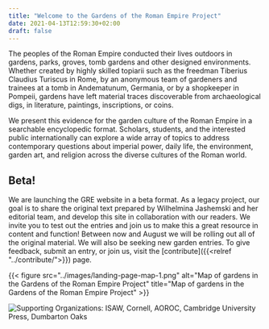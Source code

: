 ```yaml
---
title: "Welcome to the Gardens of the Roman Empire Project"
date: 2021-04-13T12:59:30+02:00
draft: false
---
```


The peoples of the Roman Empire conducted their lives outdoors in gardens, parks, groves, tomb gardens and other designed environments. Whether created by highly skilled topiarii such as the freedman Tiberius Claudius Turiscus in Rome, by an anonymous team of gardeners and trainees at a tomb in Andematunum, Germania, or by a shopkeeper in Pompeii, gardens have left material traces discoverable from archaeological digs, in literature, paintings, inscriptions, or coins.

We present this evidence for the garden culture of the Roman Empire in a searchable encyclopedic format. Scholars, students, and the interested public internationally can explore a wide array of topics to address contemporary questions about imperial power, daily life, the environment, garden art, and religion across the diverse cultures of the Roman world. 

## Beta!

We are launching the GRE website in a beta format. As a legacy project, our goal is to share the original text prepared by Wilhelmina Jashemski and her editorial team, and develop this site in collaboration with our readers. We invite you to test out the entries and join us to make this a great resource in content and function! Between now and August we will be rolling out all of the original material. We will also be seeking new garden entries. To give feedback, submit an entry, or join us, 
visit the [contribute]({{<relref "../contribute/">}}) page.

{{< figure src="../images/landing-page-map-1.png" alt="Map of gardens in the Gardens of the Roman Empire Project" title="Map of gardens in the Gardens of the Roman Empire Project" >}}


![Supporting Organizations: ISAW, Cornell, AOROC, Cambridge University Press, Dumbarton Oaks](/img/logos.png)